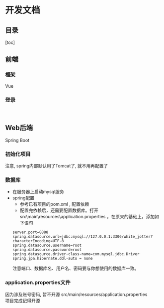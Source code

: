 # 开发文档

## 目录
[toc]

## 前端
### 框架
Vue

### 登录


<br>

## Web后端
Spring Boot

### 初始化项目
注意, spring内部默认用了Tomcat了, 就不用再配置了  

### 数据库
- 在服务器上启动mysql服务  
- spring配置
    - 参考已有项目的pom.xml , 配置依赖  
    - 配置完依赖后，还需要配置数据库。打开 src\main\resources\application.properties ，在原来的基础上，添加如下语句  
    ```
    server.port=8888
    spring.datasource.url=jdbc:mysql://127.0.0.1:3306/white_jotter?characterEncoding=UTF-8
    spring.datasource.username=root
    spring.datasource.password=root
    spring.datasource.driver-class-name=com.mysql.jdbc.Driver
    spring.jpa.hibernate.ddl-auto = none
    ```
    注意端口、数据库名、用户名、密码要与你想使用的数据库一致。

### application.properties文件
因为涉及账号密码, 暂不开源
src/main/resources/application.properties  
项目完成记得开源  




